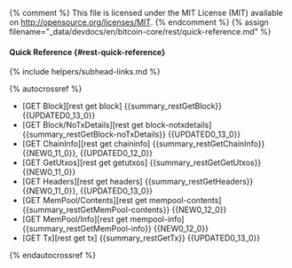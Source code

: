 {% comment %}
This file is licensed under the MIT License (MIT) available on
http://opensource.org/licenses/MIT.
{% endcomment %}
{% assign filename="_data/devdocs/en/bitcoin-core/rest/quick-reference.md" %}

#### Quick Reference {#rest-quick-reference}
{% include helpers/subhead-links.md %}

{% autocrossref %}

* [GET Block][rest get block] {{summary_restGetBlock}} {{UPDATED0_13_0}}
* [GET Block/NoTxDetails][rest get block-notxdetails] {{summary_restGetBlock-noTxDetails}} {{UPDATED0_13_0}}
* [GET ChainInfo][rest get chaininfo] {{summary_restGetChainInfo}} {{NEW0_11_0}}, {{UPDATED0_12_0}}
* [GET GetUtxos][rest get getutxos] {{summary_restGetGetUtxos}} {{NEW0_11_0}}
* [GET Headers][rest get headers] {{summary_restGetHeaders}} {{NEW0_11_0}}, {{UPDATED0_13_0}}
* [GET MemPool/Contents][rest get mempool-contents] {{summary_restGetMemPool-contents}} {{NEW0_12_0}}
* [GET MemPool/Info][rest get mempool-info] {{summary_restGetMemPool-info}} {{NEW0_12_0}}
* [GET Tx][rest get tx] {{summary_restGetTx}} {{UPDATED0_13_0}}

{% endautocrossref %}
